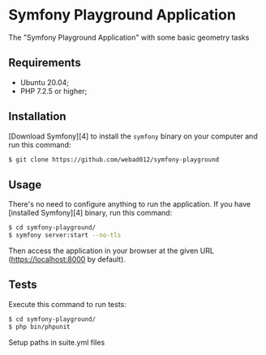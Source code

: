 Symfony Playground Application
========================

The "Symfony Playground Application" with some basic geometry tasks

Requirements
------------

  * Ubuntu 20.04;
  * PHP 7.2.5 or higher;

Installation
------------

[Download Symfony][4] to install the `symfony` binary on your computer and run
this command:

```bash
$ git clone https://github.com/webad012/symfony-playground
```

Usage
-----

There's no need to configure anything to run the application. If you have
[installed Symfony][4] binary, run this command:

```bash
$ cd symfony-playground/
$ symfony server:start --no-tls
```

Then access the application in your browser at the given URL (<https://localhost:8000> by default).

Tests
-----

Execute this command to run tests:

```bash
$ cd symfony-playground/
$ php bin/phpunit
```

Setup paths in suite.yml files